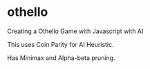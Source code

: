 # othello
Creating a Othello Game with Javascript with AI

This uses Coin Parity for AI Heuristic.

Has Minimax and Alpha-beta pruning.